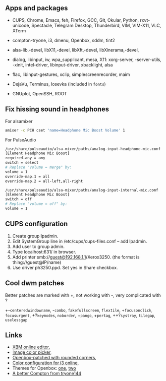 ## Apps and packages
- CUPS, Chrome, Emacs, feh, Firefox, GCC, Git, Okular, Python, rxvt-unicode, Spectacle, Telegram Desktop, Thunderbird, VIM, VIM-X11, VLC, XTerm
- compton-tryone, i3, dmenu, Openbox, sddm, tint2
- alsa-lib,-devel, libX11,-devel, libXft,-devel, libXinerama,-devel, 
- dialog, libinput, iw, wpa\_supplicant, mesa, X11: xorg-server, -server-utils, -xinit, intel-driver, libinput-driver, xbacklight, alsa
- flac, libinput-gestures, xclip, simplescreenrecorder, maim
- DejaVu, Terminus, Iosevka (included in `fonts`)
 
- GNUplot, OpenSSH, ROOT

## Fix hissing sound in headphones
For alsamixer
``` bash
amixer -c PCH cset 'name=Headphone Mic Boost Volume' 1
```
For PulseAudio
``` bash
/usr/share/pulseaudio/alsa-mixer/paths/analog-input-headphone-mic.conf
[Element Headphone Mic Boost]
required-any = any
switch = select
# Replace "volume = merge" by:
volume = 1
override-map.1 = all
override-map.2 = all-left,all-right

/usr/share/pulseaudio/alsa-mixer/paths/analog-input-internal-mic.conf
[Element Headphone Mic Boost]
switch = off
# Replace "volume = off" by:
volume = 1
```

## CUPS configuration
1. Create group lpadmin.
1. Edit SystemGroup line in /etc/cups/cups-files.conf – add lpadmin. 
1. Add user to group admin. 
1. Type localhost:631/ in browser. 
1. Add printer smb://guest@192.168.1.1/Xerox3250. (the format is thing://guest@IP/name)
1. Use driver ph3250.ppd. Set yes in Share checkbox. 


## Cool dwm patches
Better patches are marked with +, not working with -, very complicated with ?

+-`centeredwindowname`, -`combo`, `fakefullscreen`, `flextile`, +`focusonclick`, `focusurgent`, +?`keymodes`, `noborder`, +`pango`, +`pertag`, ++?`systray`, `tilegap`, `uselessgap`


## Links
- [XBM online editor](https://xbm.jazzychad.net/),
- [Image color picker](https://html-color-codes.info/colors-from-image/),
- [Openbox-patched with rounded corners](https://github.com/dylanaraps/openbox-patched),
- [Color configuration for i3 online](https://thomashunter.name/i3-configurator/),
- Themes for Openbox: [one](https://github.com/fikriomar16/OBTheme-Collections), [two](https://github.com/addy-dclxvi/openbox-theme-collections)
- [A better Compton from tryone144](https://github.com/tryone144/compton)

